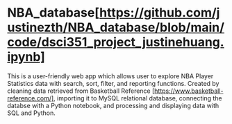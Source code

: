 # NBA_database[https://github.com/justinezth/NBA_database/blob/main/code/dsci351_project_justinehuang.ipynb]
This is a user-friendly web app which allows user to explore NBA Player Statistics data with search, sort, filter, and reporting functions. Created by cleaning data retrieved from Basketball Reference [https://www.basketball-reference.com/], importing it to MySQL relational database, connecting the databse with a Python notebook, and processing and displaying data with SQL and Python.
